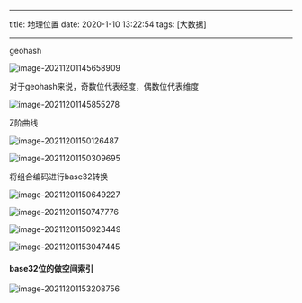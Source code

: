 

---
title: 地理位置
date: 2020-1-10 13:22:54
tags: [大数据]


---



geohash



![image-20211201145658909](https://gitee.com/guxiangfly/blogimage/raw/master/img/image-20211201145658909.png)

对于geohash来说，奇数位代表经度，偶数位代表维度

![image-20211201145855278](https://gitee.com/guxiangfly/blogimage/raw/master/img/image-20211201145855278.png)





Z阶曲线

![image-20211201150126487](https://gitee.com/guxiangfly/blogimage/raw/master/img/image-20211201150126487.png)

![image-20211201150309695](https://gitee.com/guxiangfly/blogimage/raw/master/img/image-20211201150309695.png)



将组合编码进行base32转换



![image-20211201150649227](https://gitee.com/guxiangfly/blogimage/raw/master/img/image-20211201150649227.png)





![image-20211201150747776](https://gitee.com/guxiangfly/blogimage/raw/master/img/image-20211201150747776.png)



![image-20211201150923449](https://gitee.com/guxiangfly/blogimage/raw/master/img/image-20211201150923449.png)









![image-20211201153047445](https://gitee.com/guxiangfly/blogimage/raw/master/img/image-20211201153047445.png)



#### base32位的做空间索引

![image-20211201153208756](https://gitee.com/guxiangfly/blogimage/raw/master/img/image-20211201153208756.png)

